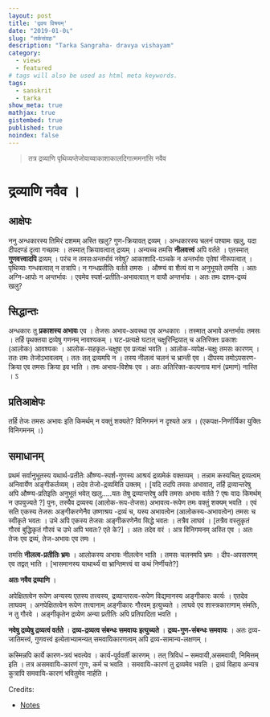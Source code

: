 ```yaml
---
layout: post
title: 'द्रवय विषयम्'
date: "2019-01-0६"
slug: "तर्कसंग्रहः"
description: "Tarka Sangraha- dravya vishayam"
category: 
  - views
  - featured
# tags will also be used as html meta keywords.
tags:
  - sanskrit
  - tarka
show_meta: true
mathjax: true
gistembed: true
published: true
noindex: false
---
```


> तत्र द्रव्याणि पृथिव्यप्तेजोवाय्वाकाशाकालदिगात्ममनांसि नवैव


द्रव्याणि नवैव ।
====

आक्षेपः
---

ननु अन्धकारस्य तिमिरं दशमम् अस्ति खलु? गुण-क्रियावत् द्रव्यम् । अन्धकारस्य चलनं पश्यामः खलु, यदा दीपदण्डं दृत्वा गच्छामः । तस्मात् क्रियावत्वात् द्रव्यम् । अन्यच्च तमसि __नीलवत्त्वं__ अपि वर्तते । एतस्मात् __गुणवत्त्वादपि__ द्रव्यम् । परंच न तमसःअन्तर्भावं नवेषु? आकाशादि-पञ्चके न अन्तर्भावः एतेषां नीरूपत्वात् । पृथिव्याः गन्धवत्वात् न तत्रापि। न गन्धप्रतीतिः  वर्तते तमसः । औष्ण्यं वा शैत्यं वा न अनुभूयते तमसि । अतः अग्नि-आपोः न अन्तर्भावः । एवमेव स्पर्श-प्रतीति-अभावत्वात् न वायौ अन्तर्भावः । अतः तमः दशम-द्रव्यं खलु?

सिद्धान्तः
---
अन्धकारः तु __प्रकाशस्य अभावः__ एव । तेजसः अभाव-अवस्था एव अन्धकारः । तस्मात् अभावे अन्तर्भावः तमसः । तर्हि पृथक्तया द्रव्येषु गणनम् नावश्यकम् । घट-प्रत्यक्षे घटात् चक्षुरिन्द्रियात् च अतिरिक्तः प्रकाशः (आलोकः) आवश्यकः । आलोक-सहकृत-चक्षुषा एव प्रत्यक्षं भवति । आलोक-व्यपेक्ष-चक्षुः तमसः कारणम् । ततः तमः तेजोऽभावत्वम् । ततः तत् द्रव्यमपि न । तस्य नीलत्वं चलनं च भ्रान्ती एव । दीपस्य तमोऽपसरण-क्रिया एव तमसः क्रिया इव भाति । तमः अभाव-विशेषः एव । अतः अतिरिक्त-कल्पनाय मानं (प्रमाणं) नास्ति । ऽ

प्रतिआक्षेपः
---
तर्हि तेजः तमसः अभावः इति किमर्थम् न वक्तुं शक्यते? विनिगमनं न दृश्यते अत्र । (एकपक्ष-निर्णार्यिका युक्तिः विनिगमनम् ।)

समाधानम्  
----
प्रथमं सर्वानुभूतस्य यथार्थ-प्रतीतेः औष्ण्य-स्पर्श-गुणस्य आश्रयं द्रव्यमेकं वक्तव्यम्  । तन्नाम कस्यचित् द्रव्यत्वम् अनिवार्येण अङ्गीकर्तव्यम् । तदेव तेजो-द्रव्यमिति उक्तम् । [यदि तदपि तमसः अभावात्, तर्हि द्रव्यान्तरेषु अपि औष्ण्य-प्रतिइतिः अनुभूतं भवेत् खलु.....यतः तेषु द्रव्यान्तरेषु अपि तमसः अभावः वर्तते ? एषः वादः किमर्थम् न उपयुज्यते ?] पुनः, तस्यैव द्रव्यस्य (आलोक-रूप-तेजसः) अभावत्व-रूपेण तमः वक्तुं शक्यम् भवति  । एवं सति एकस्य तेजसः अङ्गीकरणेनैव उष्णाश्रय -द्रव्यं च, यस्य अभावत्वेन (आलोकस्य-अभावत्वेन)  तमसः च स्वीकृते भवतः । उभे अपि एकस्य तेजसः अङ्गीकरणेनैव सिद्धे भवतः । तत्रैव लाघवं । [तत्रैव वस्तुकृतं गौरवं बुद्धिकृतं गौरवं च उभे अपि भवतः? एते के?] । अतः तदेव वरं । अत्र विनिगमनम् अस्ति एव । अतः तेजः एव द्रव्यं, तेज-अभावः एव तमः ।

तमसि __नीलत्व-प्रतीतिः भ्रमः__ । आलोकस्य अभावः नीलत्वेन भाति । तमसः चलनमपि भ्रमः ।  दीप-अपसरणम् एव तद्वत् भाति । [भासमानस्य याथार्थ्यं वा भ्रान्तिमत्त्वं वा कथं निर्णीयते?]­

__अतः नवैव द्रव्याणि__ ।

 

अपेक्षितत्वेन रूपेण अन्यस्य एतस्य तत्त्वस्य, द्रव्यान्तरत्व-रूपेण विद्यमानस्य अङ्गीकारः कार्यः । एतदेव लाघवम् । अनपेक्षितत्वेन रूपेण तत्त्वानाम् अङ्गीकारः गौरवम् इत्युच्यते ।  लाघवे एव शास्त्रकाराणाम् संमतिः, न तु गौरवे ।  अङ्गीकृतेन द्रव्येण अन्या प्रतीतिः अपि प्रतिपादिता भवति ।

__नवेषु द्रव्येषु द्रव्यत्वं वर्तते__ । __द्रव्य-द्रव्यत्व संबन्धः समवायः इत्युच्यते__ । __द्रव्य-गुण-संबन्धः समवायः__ । अतः द्रव्य-जातिमत्त्वं, गुणवत्त्वं इत्येताभ्यामन्यत् समवायिकारणत्वम् अपि द्रव्य-सामान्य-लक्षणम् ।

कस्मिन्नपि कार्ये कारण-त्रयं भवत्येव ।  कार्य-पूर्ववर्ती कारणम् । तत् त्रिविधं – समवायी,असमवायी, निमित्तम् इति । तत्र असमवायि-कारणं गुणः, कर्म च भवति । समवायि-कारणं तु द्रव्यमेव भवति । द्रव्यं विहाय अन्यत्र कुत्रापि समवायि-कारणं भवितुमेव नार्हति ।


Credits:  
* [Notes](https://sites.google.com/site/tarkasangrahah/)



